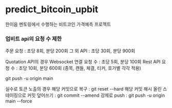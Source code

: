 # predict_bitcoin_upbit
한이음 멘토링에서 수행하는 비트코인 가격예측 프로젝트

### 업비트 api의 요청 수 제한
주문 요청 : 초당 8회, 분당 200회
그 외 API : 초당 30회, 분당 900회

Quotation API의 경우
Websocket 연결 요청 수 : 초당 5회, 분당 100회
Rest API 요청 수 : 초당 10회, 분당 600회 (종목, 캔들, 체결, 티커, 호가별 각각 적용)


git push -u origin main

실수로 토큰 노출의 경우
해당 커밋으로 복구 : git reset --hard 해당 커밋 해시
올린 스테이징으로 커밋 덮어쓰기 : git commit --amend
강제로 push : git push -u origin main --force

